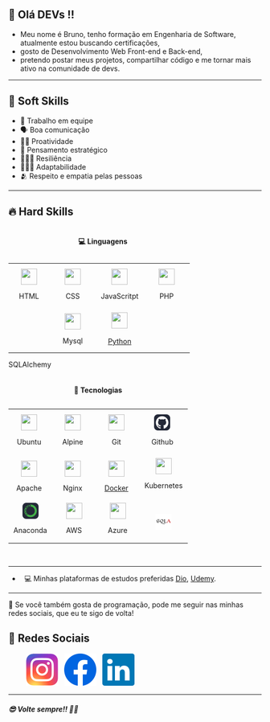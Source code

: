 ## 👋 Olá DEVs !!

* Meu nome é Bruno, tenho formação em Engenharia de Software, atualmente estou buscando certificações,
* gosto de Desenvolvimento Web Front-end e Back-end,
* pretendo postar meus projetos, compartilhar código e me tornar mais ativo na comunidade de devs.


----
## 🧠 Soft Skills
 - 🤝 Trabalho em equipe <br>
 - 🗣️ Boa comunicação <br>
 - 🙋🏻 Proatividade <br>
 - 💬 Pensamento estratégico <br>
 - 🧗🏼‍♂️ Resiliência <br>
 - 🧘🏻‍♂️ Adaptabilidade <br>
 - 🫂 Respeito e empatia pelas pessoas <br>
 

----
## 🔥 Hard Skills
 
<table style="position: relative; text-align: center; vertical-align:text-bottom; border: none; overflow-x:auto;">

<caption><h4>&nbsp;&nbsp;&nbsp;&nbsp;💻 Linguagens</h4></caption>
<tr>
<td style="padding: 10px 15px 0px 10px; width:62px;">
<img src="https://cdn.jsdelivr.net/gh/devicons/devicon@latest/icons/html5/html5-original.svg" style="width:32px;height:32px;vertical-align:text-bottom;margin-left: auto; margin-right: auto;"/>
<p>HTML</p>
</td>

<td style="padding: 10px 15px 0px 10px; width:62px;">
<img src="https://cdn.jsdelivr.net/gh/devicons/devicon@latest/icons/css3/css3-original.svg" style="width:32px;height:32px; vertical-align:text-bottom;"/>
<p>CSS</p>
</td>

<td style="padding: 10px 15px 0px 10px; width:62px;">
<img src="https://cdn.jsdelivr.net/gh/devicons/devicon@latest/icons/javascript/javascript-original.svg" style="width:32px;height:32px;vertical-align:text-bottom;margin-left: auto; margin-right: auto;"/>
<p>JavaScritpt</p>
</td>

<td style="padding: 10px 15px 0px 10px; width:62px;">
<img src="https://cdn.jsdelivr.net/gh/devicons/devicon@latest/icons/php/php-original.svg" style="width:32px;height:32px;vertical-align:text-bottom;
margin-left: auto; margin-right: auto;"/>
<p>PHP</p>
</td>
</tr>

<tr>
<td></td>
<td style="padding: 10px 15px 0px 10px; width:62px;">
<img src="https://cdn.jsdelivr.net/gh/devicons/devicon@latest/icons/mysql/mysql-original.svg" style="width:32px;height:32px;vertical-align:text-bottom;
margin-left: auto; margin-right: auto;"/>
<p>Mysql</p>
</td>

<td style="padding: 10px 15px 0px 10px; width:62px;">

<img src="https://cdn.jsdelivr.net/gh/devicons/devicon@latest/icons/python/python-original.svg" style="width:32px;height:32px;margin-left: auto; margin-right: auto;"/>
<a href="https://hermes.dio.me/certificates/0SGQSDOK.pdf">
<p>Python</p></a>
</td>
<td></td>
</tr>
</table>          


<table style="text-align: center; vertical-align: bottom; border-style: none; overflow-x:auto;">
<caption><h4>🚀 Tecnologias</h4></caption>

<tr>
<td style="padding: 10px 15px 0px 10px;width:62px;">
<img src="https://cdn.jsdelivr.net/gh/devicons/devicon@latest/icons/ubuntu/ubuntu-original.svg" style="width:32px;height:32px;vertical-align:text-bottom;margin-left: auto; margin-right: auto;"/><p>Ubuntu</p>
</td>

<td style="padding: 10px 15px 0px 10px;width:62px;">
<img src="https://cdn.jsdelivr.net/gh/devicons/devicon@latest/icons/alpinejs/alpinejs-original.svg" style="width:32px;height:32px;vertical-align:text-bottom;margin-left: auto; margin-right: auto;"/><p>Alpine</p>
</td>

<td style="padding: 10px 15px 0px 10px;width:62px;">
<img src="https://cdn.jsdelivr.net/gh/devicons/devicon@latest/icons/git/git-original.svg" style="width:32px;height:32px;vertical-align:text-bottom;margin-left: auto; margin-right: auto;"/><p>Git</p>
</td>

<td style="padding: 10px 15px 0px 10px;width:62px;">
<img src="https://github.com/tandpfun/skill-icons/raw/main/icons/Github-Dark.svg" style="width:32px;height:32px;vertical-align:text-bottom;margin-left: auto; margin-right: auto;"/> 
<p>Github </p></td>
</tr>

<tr>
<td style="padding: 10px 15px 0px 10px;width:62px;">
<img src="https://cdn.jsdelivr.net/gh/devicons/devicon@latest/icons/apache/apache-original.svg" style="width:32px;height:32px;vertical-align:text-bottom;margin-left: auto; margin-right: auto;"/> 
<p>Apache </p></td>

<td style="padding: 10px 15px 0px 10px;width:62px;">
<img src="https://cdn.jsdelivr.net/gh/devicons/devicon@latest/icons/nginx/nginx-original.svg" style="width:32px;height:32px;vertical-align:text-bottom;margin-left: auto; margin-right: auto;"/> 
<p>Nginx </p></td>


<td style="padding: 10px 15px 0px 10px;width:62;">
<img src="https://cdn.jsdelivr.net/gh/devicons/devicon@latest/icons/docker/docker-original.svg" style="width:32px;height:32px;vertical-align:text-bottom;margin-left: auto; margin-right: auto;"/>
<a href="https://hermes.dio.me/certificates/GTDLJUND.pdf">
<p>Docker</p></a>
</td>

<td style="padding: 10px 10px; width:62;">
<img src="https://cdn.jsdelivr.net/gh/devicons/devicon@latest/icons/kubernetes/kubernetes-original.svg" style="width:32px;height:32px;margin-left: auto; margin-right: auto;vertical-align:text-bottom;"/>
<p>Kubernetes</p>
</td>

</tr>

<tr>

<td><img src="icon/anaconda.svg" style="width:32px;height:32px;margin-left: auto; margin-right: auto;vertical-align:text-bottom;"><p>Anaconda</p></td>

<td><img src="https://cdn.jsdelivr.net/gh/devicons/devicon@latest/icons/amazonwebservices/amazonwebservices-plain-wordmark.svg" style="width:32px;height:32px;margin-left: auto; margin-right: auto;vertical-align:text-bottom;"/>
<p>AWS</p>
</td>
<td><img src="https://cdn.jsdelivr.net/gh/devicons/devicon@latest/icons/azure/azure-original.svg" style="width:32px;height:32px;margin-left: auto; margin-right: auto;vertical-align:text-bottom;"/>
<p>Azure</p>
</td>

<td><img src="icon/SQLAlchemy.svg" style="width:32px;height:32px;margin-left: auto; margin-right: auto;vertical-align:text-bottom;"/></td>
<p>SQLAlchemy</p>
</tr>
</table>   
<br>


----

- &nbsp; 💻 Minhas plataformas de estudos preferidas [Dio](https://www.dio.me/users/brunofsjob), [Udemy](https://www.udemy.com/user/bruno-filipe-dos-santos-job).


----
🙂 Se você também gosta de programação, pode me seguir nas minhas redes sociais, que eu te sigo de volta!
## 📩 Redes Sociais
&nbsp; &nbsp;&nbsp;&nbsp;&nbsp;&nbsp;&nbsp;&nbsp;[![Instagram](icon/instagram.svg)](https://www.instagram.com/brunofsjob) &nbsp; [![Facebook](icon/facebook.svg)](https://www.facebook.com/brunofsjob) &nbsp; [![Linkedin](icon/linkedin.svg)](https://www.linkedin.com/in/brunofsjob) &nbsp;




----

##### 😎 _Volte sempre!!_ 🙏🏻


  
 
